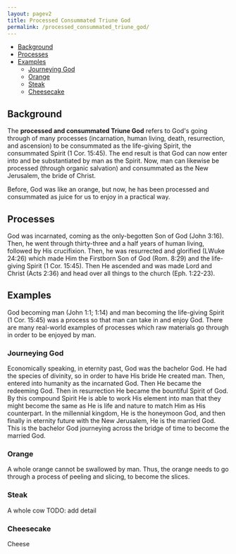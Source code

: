 ```yaml
---
layout: pagev2
title: Processed Consummated Triune God
permalink: /processed_consummated_triune_god/
---
```

- [Background](#background)
- [Processes](#processes)
- [Examples](#examples)
  - [Journeying God](#journeying-god)
  - [Orange](#orange)
  - [Steak](#steak)
  - [Cheesecake](#cheesecake)

## Background

The **processed and consummated Triune God** refers to God's going through of many processes (incarnation, human living, death, resurrection, and ascension) to be consummated as the life-giving Spirit, the consummated Spirit (1 Cor. 15:45). The end result is that God can now enter into and be substantiated by man as the Spirit. Now, man can likewise be processed (through organic salvation) and consummated as the New Jerusalem, the bride of Christ. 

Before, God was like an orange, but now, he has been processed and consummated as juice for us to enjoy in a practical way. 

## Processes

God was incarnated, coming as the only-begotten Son of God (John 3:16). Then, he went through thirty-three and a half years of human living, followed by His crucifixion. Then, he was resurrected and glorified (LWuke 24:26) which made Him the Firstborn Son of God (Rom. 8:29) and the life-giving Spirit (1 Cor. 15:45). Then He ascended and was made Lord and Christ (Acts 2:36) and head over all things to the church (Eph. 1:22-23).

## Examples

God becoming man (John 1:1; 1:14) and man becoming the life-giving Spirit (1 Cor. 15:45) was a process so that man can take in and enjoy God. There are many real-world examples of processes which raw materials go through in order to be enjoyed by man.

### Journeying God

Economically speaking, in eternity past, God was the bachelor God. He had the species of divinity, so in order to have His bride He created man. Then, entered into humanity as the incarnated God. Then He became the redeeming God. Then in resurrection He became the bountiful Spirit of God. By this compound Spirit He is able to work His element into man that they might become the same as He is life and nature to match Him as His counterpart. In the millennial kingdom, He is the honeymoon God, and then finally in eternity future with the New Jerusalem, He is the married God. This is the bachelor God journeying across the bridge of time to become the married God.

### Orange

A whole orange cannot be swallowed by man. Thus, the orange needs to go through a process of peeling and slicing, to become the slices. 

### Steak

A whole cow TODO: add detail

### Cheesecake

Cheese